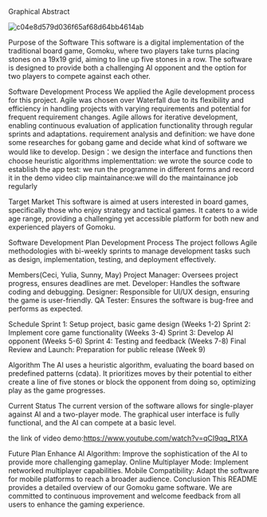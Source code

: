Graphical Abstract

![c04e8d579d036f65af68d64bb4614ab](https://github.com/zhouhzuo/pygame/assets/166206040/3c41b26d-d51f-405a-9232-883e690a6e28)



Purpose of the Software
This software is a digital implementation of the traditional board game, Gomoku, where two players take turns placing stones on a 19x19 grid, aiming to line up five stones in a row. The software is designed to provide both a challenging AI opponent and the option for two players to compete against each other.



Software Development Process
We applied the Agile development process for this project. Agile was chosen over Waterfall due to its flexibility and efficiency in handling projects with varying requirements and potential for frequent requirement changes. Agile allows for iterative development, enabling continuous evaluation of application functionality through regular sprints and adaptations.
requirement analysis and definition: we have done some researches for gobang game and decide what kind of software we would like to develop.
Design：we design the interface and functions then choose heuristic algorithms
implementtation: we wrote the source code to establish the app
test: we run the programme in different forms and record it in the demo video clip
maintainance:we will do the maintainance job regularly

Target Market
This software is aimed at users interested in board games, specifically those who enjoy strategy and tactical games. It caters to a wide age range, providing a challenging yet accessible platform for both new and experienced players of Gomoku.

Software Development Plan
Development Process
The project follows Agile methodologies with bi-weekly sprints to manage development tasks such as design, implementation, testing, and deployment effectively.

Members(Ceci, Yulia, Sunny, May)
Project Manager: Oversees project progress, ensures deadlines are met.
Developer: Handles the software coding and debugging.
Designer: Responsible for UI/UX design, ensuring the game is user-friendly.
QA Tester: Ensures the software is bug-free and performs as expected.


Schedule
Sprint 1: Setup project, basic game design (Weeks 1-2)
Sprint 2: Implement core game functionality (Weeks 3-4)
Sprint 3: Develop AI opponent (Weeks 5-6)
Sprint 4: Testing and feedback (Weeks 7-8)
Final Review and Launch: Preparation for public release (Week 9)


Algorithm
The AI uses a heuristic algorithm, evaluating the board based on predefined patterns (cdata). It prioritizes moves by their potential to either create a line of five stones or block the opponent from doing so, optimizing play as the game progresses.

Current Status
The current version of the software allows for single-player against AI and a two-player mode. The graphical user interface is fully functional, and the AI can compete at a basic level.


the link of video demo:https://www.youtube.com/watch?v=qCI9qq_R1XA

Future Plan
Enhance AI Algorithm: Improve the sophistication of the AI to provide more challenging gameplay.
Online Multiplayer Mode: Implement networked multiplayer capabilities.
Mobile Compatibility: Adapt the software for mobile platforms to reach a broader audience.
Conclusion
This README provides a detailed overview of our Gomoku game software. We are committed to continuous improvement and welcome feedback from all users to enhance the gaming experience.
